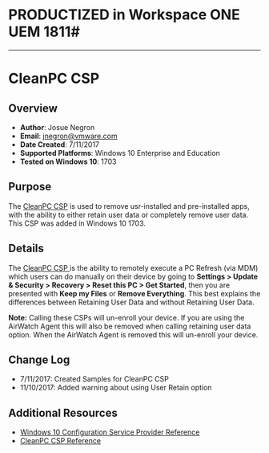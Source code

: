 # PRODUCTIZED in Workspace ONE UEM 1811#

----------

# CleanPC CSP

## Overview
- **Author**: Josue Negron
- **Email**: jnegron@vmware.com
- **Date Created**: 7/11/2017
- **Supported Platforms**: Windows 10 Enterprise and Education
- **Tested on Windows 10**: 1703

## Purpose 
The [CleanPC CSP](https://docs.microsoft.com/en-us/windows/client-management/mdm/cleanpc-csp) is used to remove usr-installed and pre-installed apps, with the ability to either retain user data or completely remove user data. This CSP was added in Windows 10 1703. 

## Details
The [CleanPC CSP ](https://docs.microsoft.com/en-us/windows/client-management/mdm/cleanpc-csp) is the ability to remotely execute a PC Refresh (via MDM) which users can do manually on their device by going to **Settings > Update & Security > Recovery > Reset this PC > Get Started**, then you are presented with **Keep my Files** or **Remove Everything**. This best explains the differences between Retaining User Data and without Retaining User Data. 

**Note:** Calling these CSPs will un-enroll your device. If you are using the AirWatch Agent this will also be removed when calling retaining user data option. When the AirWatch Agent is removed this will un-enroll your device. 


## Change Log
- 7/11/2017: Created Samples for CleanPC CSP
- 11/10/2017: Added warning about using User Retain option


## Additional Resources
* [Windows 10 Configuration Service Provider Reference](http://aka.ms/CSPList)
* [CleanPC CSP Reference](https://docs.microsoft.com/en-us/windows/client-management/mdm/cleanpc-csp)
